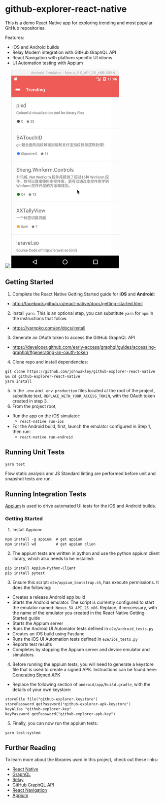 # github-explorer-react-native

This is a demo React Native app for exploring trending and most popular GitHub repositories.

Features:
- iOS and Android builds
- Relay Modern integration with GitHub GraphQL API
- React Navigation with platform specific UI idioms
- UI Automation testing with Appium

![](./assets/ios-screencast.gif) ![](./assets/android-screencast.gif)

## Getting Started
1. Complete the React Native Getting Started guide for **iOS** and **Android**:
  - <http://facebook.github.io/react-native/docs/getting-started.html>
2. Install `yarn`. This is an optional step, you can substitute `yarn` for `npm` in the instructions that follow.
  - <https://yarnpkg.com/en/docs/install>
3. Generate an OAuth token to access the GitHub GraphQL API
  - <https://developer.github.com/early-access/graphql/guides/accessing-graphql/#generating-an-oauth-token>
4. Clone repo and install dependencies:
```
git clone https://github.com/johnwakley/github-explorer-react-native && cd github-explorer-react-native
yarn install
```
5. In the `.env` and `.env.production` files located at the root of the project, substitute text, `REPLACE_WITH_YOUR_ACCESS_TOKEN`, with the OAuth token created in step 3.
6. From the project root,
- Run the app on the iOS simulator:
  - `react-native run-ios`
- For the Android build, first, launch the emulator configured in Step 1, then run: 
  - `react-native run-android`

## Running Unit Tests
```
yarn test
```
Flow static analysis and JS Standard linting are performed before unit and snapshot tests are run.

## Running Integration Tests
[Appium](http://appium.io/) is used to drive automated UI tests for the iOS and Android builds.

### Getting Started
1. Install Appium:
```
npm install -g appium  # get appium
npm install wd         # get appium clien
```

2. The appium tests are written in python and use the python appium client library, which also needs to be installed:
```
pip install Appium-Python-Client
pip install pytest
```

3. Ensure this script: `e2e/appium_bootstrap.sh`, has execute permissions. It does the following:
- Creates a release Android app build
- Starts the Android emulator. The script is currently configured to start the emulator named: `Nexus_5X_API_25_x86`. Replace, if neccessary, with the name of the emulator you created in the React Native Getting Started guide
- Starts the Appium server
- Runs the Android UI Automator tests defined in `e2e/android_tests.py`
- Creates an iOS build using Fastlane
- Runs the iOS UI Automation tests defined in `e2e/ios_tests.py`
- Reports test results
- Completes by stopping the Appium server and device emulator and simulators.

4. Before running the appium tests, you will need to generate a keystore file that is used to create a signed APK. Instructions can be found here: [Generating Signed APK](http://facebook.github.io/react-native/docs/signed-apk-android.html)
  - Replace the following section of `android/app/build.gradle`, with the details of your own keystore:
```
storeFile file("github-explorer.keystore")
storePassword getPassword("github-explorer-apk-keystore")
keyAlias "github-explorer-key"
keyPassword getPassword("github-explorer-apk-key")
```

5. Finally, you can now run the appium tests:
```
yarn test:system
```

## Further Reading
To learn more about the libraries used in this project, check out these links:

- [React Native](http://facebook.github.io/react-native/)
- [GraphQL](http://graphql.org/)
- [Relay](https://facebook.github.io/relay/)
- [GitHub GraphQL API](https://developer.github.com/early-access/graphql/)
- [React Navigation](https://reactnavigation.org/)
- [Appium](http://appium.io/)
